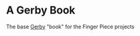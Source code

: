 # A Gerby Book

The base [Gerby](https://gerby-project.github.io/) "book" for the Finger
Piece projects


